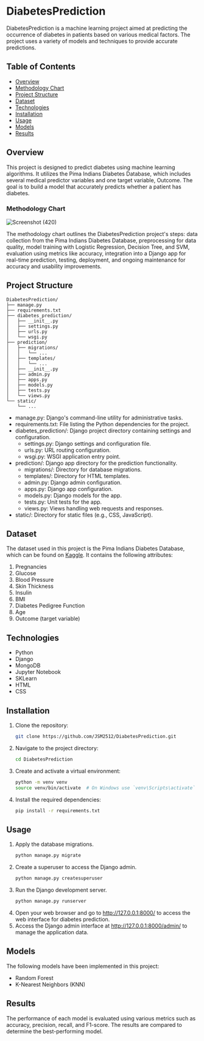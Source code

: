# DiabetesPrediction

DiabetesPrediction is a machine learning project aimed at predicting the occurrence of diabetes in patients based on various medical factors. The project uses a variety of models and techniques to provide accurate predictions.

## Table of Contents

- [Overview](#overview)
- [Methodology Chart](#methodology-chart)
- [Project Structure](#project-structure)
- [Dataset](#dataset)
- [Technologies](#technologies)
- [Installation](#installation)
- [Usage](#usage)
- [Models](#models)
- [Results](#results)

## Overview

This project is designed to predict diabetes using machine learning algorithms. It utilizes the Pima Indians Diabetes Database, which includes several medical predictor variables and one target variable, Outcome. The goal is to build a model that accurately predicts whether a patient has diabetes.

### Methodology Chart
![Screenshot (420)](https://user-images.githubusercontent.com/49087609/133254918-0c71509c-e36d-40e2-994a-076edc6ba769.png)

The methodology chart outlines the DiabetesPrediction project's steps: data collection from the Pima Indians Diabetes Database, preprocessing for data quality, model training with Logistic Regression, Decision Tree, and SVM, evaluation using metrics like accuracy, integration into a Django app for real-time prediction, testing, deployment, and ongoing maintenance for accuracy and usability improvements.

## Project Structure
```
DiabetesPrediction/
├── manage.py
├── requirements.txt
├── diabetes_prediction/
│   ├── __init__.py
│   ├── settings.py
│   ├── urls.py
│   └── wsgi.py
├── prediction/
│   ├── migrations/
│   │   └── ...
│   ├── templates/
│   │   └── ...
│   ├── __init__.py
│   ├── admin.py
│   ├── apps.py
│   ├── models.py
│   ├── tests.py
│   └── views.py
└── static/
    └── ...
```
- manage.py: Django's command-line utility for administrative tasks.
- requirements.txt: File listing the Python dependencies for the project.
- diabetes_prediction/: Django project directory containing settings and configuration.
  - settings.py: Django settings and configuration file.
  - urls.py: URL routing configuration.
  - wsgi.py: WSGI application entry point.
- prediction/: Django app directory for the prediction functionality.
  - migrations/: Directory for database migrations.
  - templates/: Directory for HTML templates.
  - admin.py: Django admin configuration.
  - apps.py: Django app configuration.
  - models.py: Django models for the app.
  - tests.py: Unit tests for the app.
  - views.py: Views handling web requests and responses.
- static/: Directory for static files (e.g., CSS, JavaScript).

## Dataset

The dataset used in this project is the Pima Indians Diabetes Database, which can be found on [Kaggle](https://www.kaggle.com/uciml/pima-indians-diabetes-database). It contains the following attributes:

1. Pregnancies
2. Glucose
3. Blood Pressure
4. Skin Thickness
5. Insulin
6. BMI
7. Diabetes Pedigree Function
8. Age
9. Outcome (target variable)

## Technologies

- Python
- Django
- MongoDB
- Jupyter Notebook
- SKLearn
- HTML
- CSS

## Installation

1. Clone the repository:
   ```bash
   git clone https://github.com/JSM2512/DiabetesPrediction.git
   ```
2. Navigate to the project directory:
   ```bash
   cd DiabetesPrediction
   ```
3. Create and activate a virtual environment:
    ```bash
    python -m venv venv
    source venv/bin/activate  # On Windows use `venv\Scripts\activate`
    ```
4. Install the required dependencies:
    ```bash
    pip install -r requirements.txt
    ```

## Usage
1. Apply the database migrations.
   ```bash
   python manage.py migrate
   ```
2. Create a superuser to access the Django admin.
   ```bash
   python manage.py createsuperuser
   ```
3. Run the Django development server.
   ```bash
   python manage.py runserver
   ```
4. Open your web browser and go to http://127.0.0.1:8000/ to access the web interface for diabetes prediction.
5. Access the Django admin interface at http://127.0.0.1:8000/admin/ to manage the application data.

## Models

The following models have been implemented in this project:
- Random Forest
- K-Nearest Neighbors (KNN)

## Results

The performance of each model is evaluated using various metrics such as accuracy, precision, recall, and F1-score. The results are compared to determine the best-performing model.

